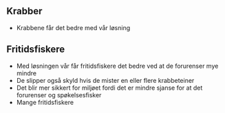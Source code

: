 ## Krabber
- Krabbene får det bedre med vår løsning












## Fritidsfiskere
- Med løsningen vår får fritidsfiskere det bedre ved at de forurenser mye mindre
- De slipper også skyld hvis de mister en eller flere krabbeteiner 
- Det blir mer sikkert for miljøet fordi det er mindre sjanse for at det forurenser og spøkelsesfisker
- Mange fritidsfiskere 
